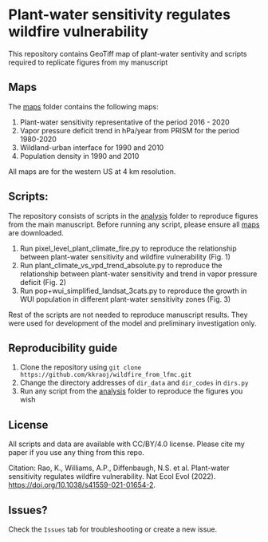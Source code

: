 # Plant-water sensitivity regulates wildfire vulnerability

This repository contains GeoTiff map of plant-water sentivity and scripts required to replicate figures from my manuscript

## Maps

The [maps](maps) folder contains the following maps:
1. Plant-water sensitivity representative of the period 2016 - 2020
1. Vapor pressure deficit trend in hPa/year from PRISM for the period 1980-2020
1. Wildland-urban interface for 1990 and 2010
1. Population density in 1990 and 2010

All maps are for the western US at 4 km resolution.

## Scripts:
The repository consists of scripts in the [analysis](analysis) folder to reproduce figures from the main manuscript. Before running any script, please ensure all [maps](maps) are downloaded. 

1. Run pixel_level_plant_climate_fire.py to reproduce the relationship between plant-water sensitivity and wildfire vulnerability (Fig. 1)
1. Run plant_climate_vs_vpd_trend_absolute.py to reproduce the relationship between plant-water sensitivity and trend in vapor pressure deficit (Fig. 2)
1. Run pop+wui_simplified_landsat_3cats.py to reproduce the growth in WUI population in different plant-water sensitivity zones (Fig. 3)

Rest of the scripts are not needed to reproduce manuscript results. They were used for development of the model and preliminary investigation only.

## Reproducibility guide

1. Clone the repository using `git clone https://github.com/kkraoj/wildfire_from_lfmc.git`
1. Change the directory addresses of `dir_data` and `dir_codes` in `dirs.py`
1. Run any script from the [analysis](analysis) folder to reproduce the figures you wish

## License
All scripts and data are available with CC/BY/4.0 license. Please cite my paper if you use any thing from this repo.

Citation: Rao, K., Williams, A.P., Diffenbaugh, N.S. et al. Plant-water sensitivity regulates wildfire vulnerability. Nat Ecol Evol (2022). https://doi.org/10.1038/s41559-021-01654-2.

## Issues?

Check the `Issues` tab for troubleshooting or create a new issue.
